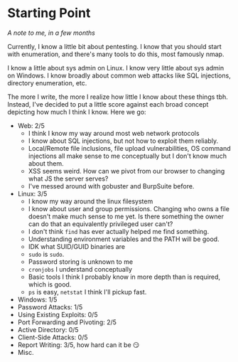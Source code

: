 # Starting Point

*A note to me, in a few months*

Currently, I know a little bit about pentesting. I know that you should start with enumeration, and there's many tools to do this, most famously nmap.

I know a little about sys admin on Linux. I know very little about sys admin on Windows. I know broadly about common web attacks like SQL injections, directory enumeration, etc.

The more I write, the more I realize how little I know about these things tbh. Instead, I've decided to put a little score against each broad concept depicting how much I think I know. Here we go:

- Web: 2/5
    - I think I know my way around most web network protocols
    - I know about SQL injections, but not how to exploit them reliably.
    - Local/Remote file inclusions, file upload vulnerabilities, OS command injections all make sense to me conceptually but I don't know much about them.
    - XSS seems weird. How can we pivot from our browser to changing what JS the server serves?
    - I've messed around with gobuster and BurpSuite before.
- Linux: 3/5
    - I know my way around the linux filesystem
    - I know about user and group permissions. Changing who owns a file doesn't make much sense to me yet. Is there something the owner can do that an equivalently privileged user can't?
    - I don't think `find` has ever actually helped me find something.
    - Understanding environment variables and the PATH will be good.
    - IDK what SUID/GUID binaries are
    - `sudo` is `sudo`.
    - Password storing is unknown to me 
    - `cronjobs` I understand conceptually
    - Basic tools I think I probably know in more depth than is required, which is good.
    - `ps` is easy, `netstat` I think I'll pickup fast.
- Windows: 1/5
- Password Attacks: 1/5
- Using Existing Exploits: 0/5
- Port Forwarding and Pivoting: 2/5
- Active Directory: 0/5
- Client-Side Attacks: 0/5
- Report Writing: 3/5, how hard can it be :smirk:
- Misc.

